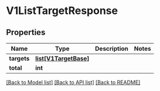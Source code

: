 # V1ListTargetResponse

## Properties
Name | Type | Description | Notes
------------ | ------------- | ------------- | -------------
**targets** | [**list[V1TargetBase]**](V1TargetBase.md) |  | 
**total** | **int** |  | 

[[Back to Model list]](../vela-client/README.md#documentation-for-models) [[Back to API list]](../vela-client/README.md#documentation-for-api-endpoints) [[Back to README]](../vela-client/README.md)

